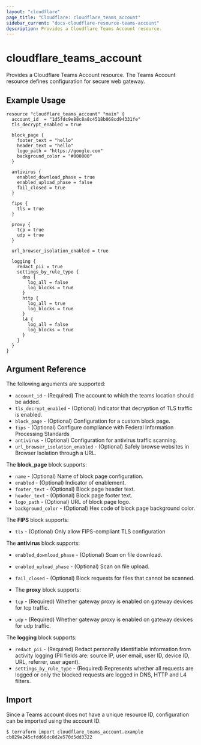 ```yaml
---
layout: "cloudflare"
page_title: "Cloudflare: cloudflare_teams_account"
sidebar_current: "docs-cloudflare-resource-teams-account"
description: Provides a Cloudflare Teams Account resource.
---
```


# cloudflare_teams_account

Provides a Cloudflare Teams Account resource. The Teams Account resource defines configuration for secure web gateway.

## Example Usage

```hcl
resource "cloudflare_teams_account" "main" {
  account_id  = "1d5fdc9e88c8a8c4518b068cd94331fe"
  tls_decrypt_enabled = true

  block_page {
    footer_text = "hello"
    header_text = "hello"
    logo_path = "https://google.com"
    background_color = "#000000"
  }
  
  antivirus {
    enabled_download_phase = true
    enabled_upload_phase = false
    fail_closed = true
  }
  
  fips {
    tls = true
  }
  
  proxy {
    tcp = true
    udp = true
  }
  
  url_browser_isolation_enabled = true
  
  logging {
    redact_pii = true
    settings_by_rule_type {
      dns {
        log_all = false
        log_blocks = true
      }
      http {
        log_all = true
        log_blocks = true
      }
      l4 {
        log_all = false
        log_blocks = true
      }
    }
  }
}
```

## Argument Reference

The following arguments are supported:

* `account_id` - (Required) The account to which the teams location should be added.
* `tls_decrypt_enabled` - (Optional) Indicator that decryption of TLS traffic is enabled.
* `block_page` - (Optional) Configuration for a custom block page.
* `fips` - (Optional) Configure compliance with Federal Information Processing Standards
* `antivirus` - (Optional) Configuration for antivirus traffic scanning.
* `url_browser_isolation_enabled` - (Optional) Safely browse websites in Browser Isolation through a URL.

The **block_page** block supports:

* `name` - (Optional) Name of block page configuration.
* `enabled` - (Optional) Indicator of enablement.
* `footer_text` - (Optional) Block page header text.
* `header_text` - (Optional) Block page footer text.
* `logo_path` - (Optional) URL of block page logo.
* `background_color` - (Optional) Hex code of block page background color.

The **FIPS** block supports:
* `tls` - (Optional) Only allow FIPS-compliant TLS configuration

The **antivirus** block supports:

* `enabled_download_phase` - (Optional) Scan on file download.
* `enabled_upload_phase` - (Optional) Scan on file upload.
* `fail_closed` - (Optional) Block requests for files that cannot be scanned.

* The **proxy** block supports:

* `tcp` - (Required) Whether gateway proxy is enabled on gateway devices for tcp traffic.
* `udp` - (Required) Whether gateway proxy is enabled on gateway devices for udp traffic.

The **logging** block supports:

* `redact_pii` - (Required) Redact personally identifiable information from activity logging (PII fields are: source IP,
  user email, user ID, device ID, URL, referrer, user agent).
* `settings_by_rule_type` - (Required) Represents whether all requests are logged or only the blocked requests are
  logged in DNS, HTTP and L4 filters.

## Import

Since a Teams account does not have a unique resource ID, configuration can be imported using the account ID.

```
$ terraform import cloudflare_teams_account.example cb029e245cfdd66dc8d2e570d5dd3322
```
